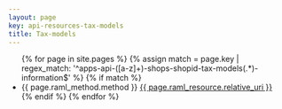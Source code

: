 ```yaml
---
layout: page
key: api-resources-tax-models
title: Tax-models
---
```

<ul id="resource-list">
  {% for page in site.pages %}
    {% assign match = page.key | regex_match: '^apps-api-([a-z]+)-shops-shopid-tax-models(.*)-information$' %}
    {% if match %}
      <li class="resource-entry">
        <span class="http-method http-method-{{ page.raml_method.method | downcase }}">{{ page.raml_method.method }}</span>
        <a href="{{ page.url | prepend: site.baseurl }}">{{ page.raml_resource.relative_uri }}</a>
      </li>
    {% endif %}
  {% endfor %}
</ul>
